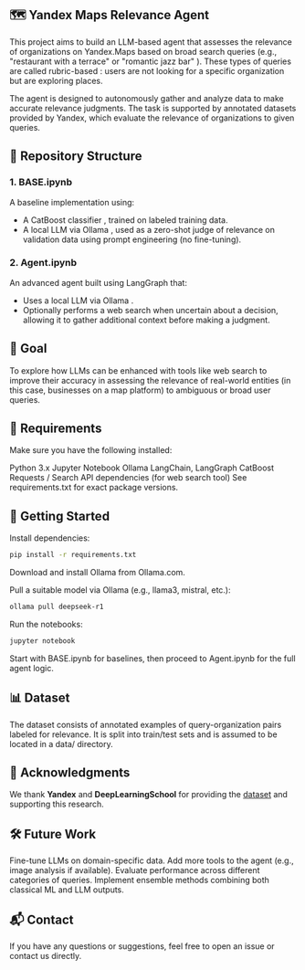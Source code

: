 ## 🗺️ Yandex Maps Relevance Agent
This project aims to build an LLM-based agent that assesses the relevance of organizations on Yandex.Maps based on broad search queries (e.g., "restaurant with a terrace" or "romantic jazz bar" ). These types of queries are called rubric-based : users are not looking for a specific organization but are exploring places.

The agent is designed to autonomously gather and analyze data to make accurate relevance judgments. The task is supported by annotated datasets provided by Yandex, which evaluate the relevance of organizations to given queries.

## 📁 Repository Structure

### 1. BASE.ipynb

A baseline implementation using:
- A CatBoost classifier , trained on labeled training data.
- A local LLM via Ollama , used as a zero-shot judge of relevance on validation data using prompt engineering (no fine-tuning).
 
### 2. Agent.ipynb
  
An advanced agent built using LangGraph that:

- Uses a local LLM via Ollama .
- Optionally performs a web search when uncertain about a decision, allowing it to gather additional context before making a judgment.

## 🎯 Goal

To explore how LLMs can be enhanced with tools like web search to improve their accuracy in assessing the relevance of real-world entities (in this case, businesses on a map platform) to ambiguous or broad user queries.

## 🔧 Requirements

Make sure you have the following installed:

Python 3.x
Jupyter Notebook
Ollama
LangChain, LangGraph
CatBoost
Requests / Search API dependencies (for web search tool)
See requirements.txt for exact package versions.

## 🚀 Getting Started
Install dependencies:
```bash
pip install -r requirements.txt
```

Download and install Ollama from Ollama.com.

Pull a suitable model via Ollama (e.g., llama3, mistral, etc.):
```bash
ollama pull deepseek-r1
```

Run the notebooks:
```bash
jupyter notebook
```
Start with BASE.ipynb for baselines, then proceed to Agent.ipynb for the full agent logic.

## 📊 Dataset
The dataset consists of annotated examples of query-organization pairs labeled for relevance. It is split into train/test sets and is assumed to be located in a data/ directory.

## 🤝 Acknowledgments
We thank **Yandex** and **DeepLearningSchool** for providing the [dataset](https://disk.yandex.ru/d/6d5hFHvpAZjQdw) and supporting this research.

## 🛠️ Future Work
Fine-tune LLMs on domain-specific data.
Add more tools to the agent (e.g., image analysis if available).
Evaluate performance across different categories of queries.
Implement ensemble methods combining both classical ML and LLM outputs.

## 📬 Contact
If you have any questions or suggestions, feel free to open an issue or contact us directly.
